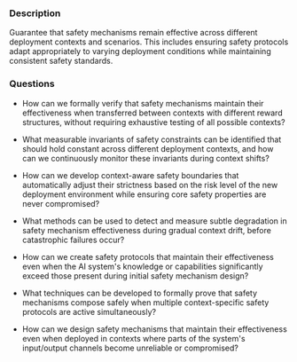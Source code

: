 ### Description

Guarantee that safety mechanisms remain effective across different deployment contexts and scenarios. This includes ensuring safety protocols adapt appropriately to varying deployment conditions while maintaining consistent safety standards.

### Questions

- How can we formally verify that safety mechanisms maintain their effectiveness when transferred between contexts with different reward structures, without requiring exhaustive testing of all possible contexts?

- What measurable invariants of safety constraints can be identified that should hold constant across different deployment contexts, and how can we continuously monitor these invariants during context shifts?

- How can we develop context-aware safety boundaries that automatically adjust their strictness based on the risk level of the new deployment environment while ensuring core safety properties are never compromised?

- What methods can be used to detect and measure subtle degradation in safety mechanism effectiveness during gradual context drift, before catastrophic failures occur?

- How can we create safety protocols that maintain their effectiveness even when the AI system's knowledge or capabilities significantly exceed those present during initial safety mechanism design?

- What techniques can be developed to formally prove that safety mechanisms compose safely when multiple context-specific safety protocols are active simultaneously?

- How can we design safety mechanisms that maintain their effectiveness even when deployed in contexts where parts of the system's input/output channels become unreliable or compromised?
